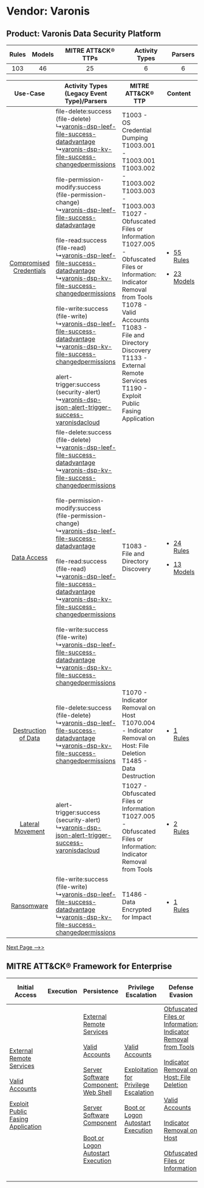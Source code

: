 Vendor: Varonis
===============
Product: Varonis Data Security Platform
---------------------------------------
| Rules | Models | MITRE ATT&CK® TTPs | Activity Types | Parsers |
|:-----:|:------:|:------------------:|:--------------:|:-------:|
|  103  |   46   |         25         |       6        |    6    |

|    Use-Case    | Activity Types (Legacy Event Type)/Parsers    | MITRE ATT&CK® TTP    | Content    |
|:----:| ---- | ---- | ---- |
| [Compromised Credentials](../../../UseCases/uc_compromised_credentials.md) |  file-delete:success (file-delete)<br> ↳[varonis-dsp-leef-file-success-datadvantage](Ps/pC_varonisdspleeffilesuccessdatadvantage.md)<br> ↳[varonis-dsp-kv-file-success-changedpermissions](Ps/pC_varonisdspkvfilesuccesschangedpermissions.md)<br><br> file-permission-modify:success (file-permission-change)<br> ↳[varonis-dsp-leef-file-success-datadvantage](Ps/pC_varonisdspleeffilesuccessdatadvantage.md)<br><br> file-read:success (file-read)<br> ↳[varonis-dsp-leef-file-success-datadvantage](Ps/pC_varonisdspleeffilesuccessdatadvantage.md)<br> ↳[varonis-dsp-kv-file-success-changedpermissions](Ps/pC_varonisdspkvfilesuccesschangedpermissions.md)<br><br> file-write:success (file-write)<br> ↳[varonis-dsp-leef-file-success-datadvantage](Ps/pC_varonisdspleeffilesuccessdatadvantage.md)<br> ↳[varonis-dsp-kv-file-success-changedpermissions](Ps/pC_varonisdspkvfilesuccesschangedpermissions.md)<br><br> alert-trigger:success (security-alert)<br> ↳[varonis-dsp-json-alert-trigger-success-varonisdacloud](Ps/pC_varonisdspjsonalerttriggersuccessvaronisdacloud.md)<br> | T1003 - OS Credential Dumping<br>T1003.001 - T1003.001<br>T1003.002 - T1003.002<br>T1003.003 - T1003.003<br>T1027 - Obfuscated Files or Information<br>T1027.005 - Obfuscated Files or Information: Indicator Removal from Tools<br>T1078 - Valid Accounts<br>T1083 - File and Directory Discovery<br>T1133 - External Remote Services<br>T1190 - Exploit Public Fasing Application<br> | [<ul><li>55 Rules</li></ul><ul><li>23 Models</li></ul>](RM/r_m_varonis_varonis_data_security_platform_Compromised_Credentials.md) |
|    [Data Access](../../../UseCases/uc_data_access.md)    |  file-delete:success (file-delete)<br> ↳[varonis-dsp-leef-file-success-datadvantage](Ps/pC_varonisdspleeffilesuccessdatadvantage.md)<br> ↳[varonis-dsp-kv-file-success-changedpermissions](Ps/pC_varonisdspkvfilesuccesschangedpermissions.md)<br><br> file-permission-modify:success (file-permission-change)<br> ↳[varonis-dsp-leef-file-success-datadvantage](Ps/pC_varonisdspleeffilesuccessdatadvantage.md)<br><br> file-read:success (file-read)<br> ↳[varonis-dsp-leef-file-success-datadvantage](Ps/pC_varonisdspleeffilesuccessdatadvantage.md)<br> ↳[varonis-dsp-kv-file-success-changedpermissions](Ps/pC_varonisdspkvfilesuccesschangedpermissions.md)<br><br> file-write:success (file-write)<br> ↳[varonis-dsp-leef-file-success-datadvantage](Ps/pC_varonisdspleeffilesuccessdatadvantage.md)<br> ↳[varonis-dsp-kv-file-success-changedpermissions](Ps/pC_varonisdspkvfilesuccesschangedpermissions.md)<br>    | T1083 - File and Directory Discovery<br>    | [<ul><li>24 Rules</li></ul><ul><li>13 Models</li></ul>](RM/r_m_varonis_varonis_data_security_platform_Data_Access.md)    |
|     [Destruction of Data](../../../UseCases/uc_destruction_of_data.md)     |  file-delete:success (file-delete)<br> ↳[varonis-dsp-leef-file-success-datadvantage](Ps/pC_varonisdspleeffilesuccessdatadvantage.md)<br> ↳[varonis-dsp-kv-file-success-changedpermissions](Ps/pC_varonisdspkvfilesuccesschangedpermissions.md)<br>    | T1070 - Indicator Removal on Host<br>T1070.004 - Indicator Removal on Host: File Deletion<br>T1485 - Data Destruction<br>    | [<ul><li>1 Rules</li></ul>](RM/r_m_varonis_varonis_data_security_platform_Destruction_of_Data.md)    |
|        [Lateral Movement](../../../UseCases/uc_lateral_movement.md)        |  alert-trigger:success (security-alert)<br> ↳[varonis-dsp-json-alert-trigger-success-varonisdacloud](Ps/pC_varonisdspjsonalerttriggersuccessvaronisdacloud.md)<br>    | T1027 - Obfuscated Files or Information<br>T1027.005 - Obfuscated Files or Information: Indicator Removal from Tools<br>    | [<ul><li>2 Rules</li></ul>](RM/r_m_varonis_varonis_data_security_platform_Lateral_Movement.md)    |
|    [Ransomware](../../../UseCases/uc_ransomware.md)    |  file-write:success (file-write)<br> ↳[varonis-dsp-leef-file-success-datadvantage](Ps/pC_varonisdspleeffilesuccessdatadvantage.md)<br> ↳[varonis-dsp-kv-file-success-changedpermissions](Ps/pC_varonisdspkvfilesuccesschangedpermissions.md)<br>    | T1486 - Data Encrypted for Impact<br>    | [<ul><li>1 Rules</li></ul>](RM/r_m_varonis_varonis_data_security_platform_Ransomware.md)    |
[Next Page -->>](2_ds_varonis_varonis_data_security_platform.md)

MITRE ATT&CK® Framework for Enterprise
--------------------------------------
| Initial Access                                                                                                                                                                                                                         | Execution | Persistence                                                                                                                                                                                                                                                                                                                                                                                                       | Privilege Escalation                                                                                                                                                                                                                                | Defense Evasion                                                                                                                                                                                                                                                                                                                                                                                                                                              | Credential Access                                                          | Discovery                                                                         | Lateral Movement | Collection                                                            | Command and Control                                                             | Exfiltration                                                                | Impact                                                                                                                                              |
| -------------------------------------------------------------------------------------------------------------------------------------------------------------------------------------------------------------------------------------- | --------- | ----------------------------------------------------------------------------------------------------------------------------------------------------------------------------------------------------------------------------------------------------------------------------------------------------------------------------------------------------------------------------------------------------------------- | --------------------------------------------------------------------------------------------------------------------------------------------------------------------------------------------------------------------------------------------------- | ------------------------------------------------------------------------------------------------------------------------------------------------------------------------------------------------------------------------------------------------------------------------------------------------------------------------------------------------------------------------------------------------------------------------------------------------------------ | -------------------------------------------------------------------------- | --------------------------------------------------------------------------------- | ---------------- | --------------------------------------------------------------------- | ------------------------------------------------------------------------------- | --------------------------------------------------------------------------- | --------------------------------------------------------------------------------------------------------------------------------------------------- |
| [External Remote Services](https://attack.mitre.org/techniques/T1133)<br><br>[Valid Accounts](https://attack.mitre.org/techniques/T1078)<br><br>[Exploit Public Fasing Application](https://attack.mitre.org/techniques/T1190)<br><br> |           | [External Remote Services](https://attack.mitre.org/techniques/T1133)<br><br>[Valid Accounts](https://attack.mitre.org/techniques/T1078)<br><br>[Server Software Component: Web Shell](https://attack.mitre.org/techniques/T1505/003)<br><br>[Server Software Component](https://attack.mitre.org/techniques/T1505)<br><br>[Boot or Logon Autostart Execution](https://attack.mitre.org/techniques/T1547)<br><br> | [Valid Accounts](https://attack.mitre.org/techniques/T1078)<br><br>[Exploitation for Privilege Escalation](https://attack.mitre.org/techniques/T1068)<br><br>[Boot or Logon Autostart Execution](https://attack.mitre.org/techniques/T1547)<br><br> | [Obfuscated Files or Information: Indicator Removal from Tools](https://attack.mitre.org/techniques/T1027/005)<br><br>[Indicator Removal on Host: File Deletion](https://attack.mitre.org/techniques/T1070/004)<br><br>[Valid Accounts](https://attack.mitre.org/techniques/T1078)<br><br>[Indicator Removal on Host](https://attack.mitre.org/techniques/T1070)<br><br>[Obfuscated Files or Information](https://attack.mitre.org/techniques/T1027)<br><br> | [OS Credential Dumping](https://attack.mitre.org/techniques/T1003)<br><br> | [File and Directory Discovery](https://attack.mitre.org/techniques/T1083)<br><br> |                  | [Email Collection](https://attack.mitre.org/techniques/T1114)<br><br> | [Application Layer Protocol](https://attack.mitre.org/techniques/T1071)<br><br> | [Automated Exfiltration](https://attack.mitre.org/techniques/T1020)<br><br> | [Data Destruction](https://attack.mitre.org/techniques/T1485)<br><br>[Data Encrypted for Impact](https://attack.mitre.org/techniques/T1486)<br><br> |